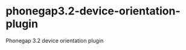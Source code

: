 phonegap3.2-device-orientation-plugin
=====================================

Phonegap 3.2 device orientation plugin
